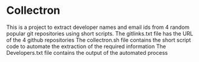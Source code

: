 # Collectron
This is a project to extract developer names and email ids from 4 random popular git repositories using short scripts.
The gitlinks.txt file has the URL of the 4 github repositories
The collectron.sh file contains the short script code to automate the extraction of the required information
The Developers.txt file contains the output of the automated process
